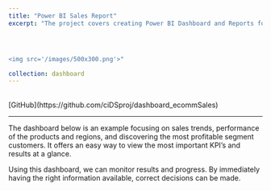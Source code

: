 ```yaml
---
title: "Power BI Sales Report"
excerpt: "The project covers creating Power BI Dashboard and Reports for analyzing sales performance and distribution across products and regions for an e-commerce dataset.<br/>




<img src='/images/500x300.png'>"

collection: dashboard
---
```


<br/>
[GitHub](https://github.com/ciDSproj/dashboard_ecommSales)

---


The dashboard below is an example focusing on sales trends, performance of the products and regions,  and discovering the most profitable segment customers. It offers an easy way to view the most important KPI’s and results at a glance.







Using this dashboard, we can monitor results and progress. By immediately having the right information available, correct decisions can be made.